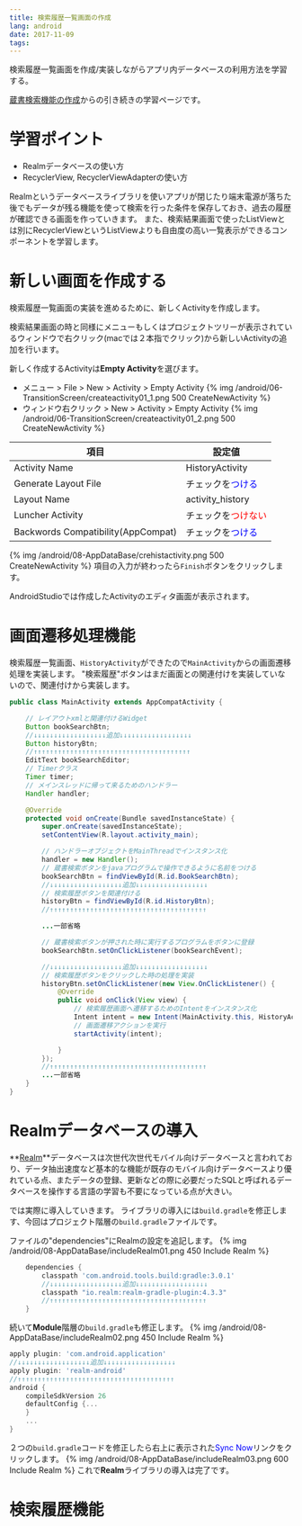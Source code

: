 ```yaml
---
title: 検索履歴一覧画面の作成
lang: android
date: 2017-11-09
tags:
---
```

検索履歴一覧画面を作成/実装しながらアプリ内データベースの利用方法を学習する。

<!-- toc -->

[蔵書検索機能の作成](/AndroidCourse/android/07-AsyncProcess)からの引き続きの学習ページです。
# 学習ポイント
* Realmデータベースの使い方
* RecyclerView, RecyclerViewAdapterの使い方

Realmというデータベースライブラリを使いアプリが閉じたり端末電源が落ちた後でもデータが残る機能を使って検索を行った条件を保存しておき、過去の履歴が確認できる画面を作っていきます。
また、検索結果画面で使ったListViewとは別にRecyclerViewというListViewよりも自由度の高い一覧表示ができるコンポーネントを学習します。

# 新しい画面を作成する
検索履歴一覧画面の実装を進めるために、新しくActivityを作成します。

検索結果画面の時と同様にメニューもしくはプロジェクトツリーが表示されているウィンドウで右クリック(macでは２本指でクリック)から新しいActivityの追加を行います。

新しく作成するActivityは**Empty Activity**を選びます。
* メニュー > File > New > Activity > Empty Activity
{% img /android/06-TransitionScreen/createactivity01_1.png 500 CreateNewActivity %}
* ウィンドウ右クリック > New > Activity > Empty Activity
{% img /android/06-TransitionScreen/createactivity01_2.png 500 CreateNewActivity %}

|項目|設定値|
|-------------|------------------|
|Activity Name|HistoryActivity|
|Generate Layout File|チェックを<font color="blue">つける</font>|
|Layout Name|activity_history|
|Luncher Activity|チェックを<font color="red">つけない</font>|
|Backwords Compatibility(AppCompat)|チェックを<font color="blue">つける</font>|

{% img /android/08-AppDataBase/crehistactivity.png 500 CreateNewActivity %}
項目の入力が終わったら`Finish`ボタンをクリックします。

AndroidStudioでは作成したActivityのエディタ画面が表示されます。

# 画面遷移処理機能
検索履歴一覧画面、`HistoryActivity`ができたので`MainActivity`からの画面遷移処理を実装します。
"検索履歴"ボタンはまだ画面との関連付けを実装していないので、関連付けから実装します。
```java MainActivity.java
public class MainActivity extends AppCompatActivity {

    // レイアウトxmlと関連付けるWidget
    Button bookSearchBtn;
    //↓↓↓↓↓↓↓↓↓↓↓↓↓↓↓↓↓↓追加↓↓↓↓↓↓↓↓↓↓↓↓↓↓↓↓↓↓
    Button historyBtn;
    //↑↑↑↑↑↑↑↑↑↑↑↑↑↑↑↑↑↑↑↑↑↑↑↑↑↑↑↑↑↑↑↑↑↑↑↑↑↑↑
    EditText bookSearchEditor;
    // Timerクラス
    Timer timer;
    // メインスレッドに帰って来るためのハンドラー
    Handler handler;

    @Override
    protected void onCreate(Bundle savedInstanceState) {
        super.onCreate(savedInstanceState);
        setContentView(R.layout.activity_main);

        // ハンドラーオブジェクトをMainThreadでインスタンス化
        handler = new Handler();
        // 蔵書検索ボタンをjavaプログラムで操作できるように名前をつける
        bookSearchBtn = findViewById(R.id.BookSearchBtn);
        //↓↓↓↓↓↓↓↓↓↓↓↓↓↓↓↓↓↓追加↓↓↓↓↓↓↓↓↓↓↓↓↓↓↓↓↓↓
        // 検索履歴ボタンを関連付ける
        historyBtn = findViewById(R.id.HistoryBtn);
        //↑↑↑↑↑↑↑↑↑↑↑↑↑↑↑↑↑↑↑↑↑↑↑↑↑↑↑↑↑↑↑↑↑↑↑↑↑↑↑

		...一部省略

        // 蔵書検索ボタンが押された時に実行するプログラムをボタンに登録
        bookSearchBtn.setOnClickListener(bookSearchEvent);

        //↓↓↓↓↓↓↓↓↓↓↓↓↓↓↓↓↓↓追加↓↓↓↓↓↓↓↓↓↓↓↓↓↓↓↓↓↓
        // 検索履歴ボタンをクリックした時の処理を実装
        historyBtn.setOnClickListener(new View.OnClickListener() {
            @Override
            public void onClick(View view) {
                // 検索履歴画面へ遷移するためのIntentをインスタンス化
                Intent intent = new Intent(MainActivity.this, HistoryActivity.class);
                // 画面遷移アクションを実行
                startActivity(intent);

            }
        });
        //↑↑↑↑↑↑↑↑↑↑↑↑↑↑↑↑↑↑↑↑↑↑↑↑↑↑↑↑↑↑↑↑↑↑↑↑↑↑↑
		...一部省略
	}
}
```

# Realmデータベースの導入
**[Realm]**データベースは次世代次世代モバイル向けデータベースと言われており、データ抽出速度など基本的な機能が既存のモバイル向けデータベースより優れている点、またデータの登録、更新などの際に必要だったSQLと呼ばれるデータベースを操作する言語の学習も不要になっている点が大きい。

では実際に導入していきます。
ライブラリの導入には`build.gradle`を修正します、今回はプロジェクト階層の`build.gradle`ファイルです。

ファイルの"dependencies"にRealmの設定を追記します。
{% img /android/08-AppDataBase/includeRealm01.png 450 Include Realm %}
```gradle build.gradle(Project: ***)
    dependencies {
        classpath 'com.android.tools.build:gradle:3.0.1'
        //↓↓↓↓↓↓↓↓↓↓↓↓↓↓↓↓↓↓追加↓↓↓↓↓↓↓↓↓↓↓↓↓↓↓↓↓↓
        classpath "io.realm:realm-gradle-plugin:4.3.3"
        //↑↑↑↑↑↑↑↑↑↑↑↑↑↑↑↑↑↑↑↑↑↑↑↑↑↑↑↑↑↑↑↑↑↑↑↑↑↑↑
    }
```
続いて**Module**階層の`build.gradle`も修正します。
{% img /android/08-AppDataBase/includeRealm02.png 450 Include Realm %}
```gradle build.gradle(Module: app)
apply plugin: 'com.android.application'
//↓↓↓↓↓↓↓↓↓↓↓↓↓↓↓↓↓↓追加↓↓↓↓↓↓↓↓↓↓↓↓↓↓↓↓↓↓
apply plugin: 'realm-android'
//↑↑↑↑↑↑↑↑↑↑↑↑↑↑↑↑↑↑↑↑↑↑↑↑↑↑↑↑↑↑↑↑↑↑↑↑↑↑↑
android {
    compileSdkVersion 26
    defaultConfig {...
    }
    ...
}
```
２つの`build.gradle`コードを修正したら右上に表示された<font color="blue">Sync Now</font>リンクをクリックします。
{% img /android/08-AppDataBase/includeRealm03.png 600 Include Realm %}
これで**Realm**ライブラリの導入は完了です。

# 検索履歴機能

[Realm]: https://realm.io/docs/java/latest